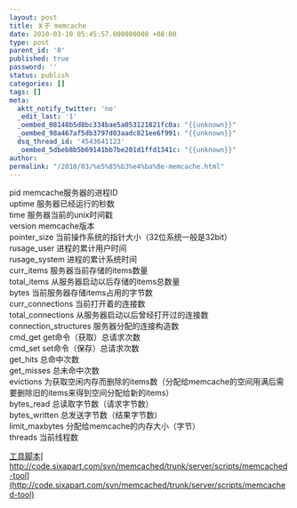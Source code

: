 ```yaml
---
layout: post
title: 关于 memcache
date: 2010-03-10 05:45:57.000000000 +08:00
type: post
parent_id: '0'
published: true
password: ''
status: publish
categories: []
tags: []
meta:
  aktt_notify_twitter: 'no'
  _edit_last: '1'
  _oembed_08148b5d8bc334bae5a053121821fc0a: "{{unknown}}"
  _oembed_98a467af5db3797d03aadc821ee6f991: "{{unknown}}"
  dsq_thread_id: '4543641123'
  _oembed_5dbeb8b5b69141bb7be201d1ffd1341c: "{{unknown}}"
author: 
permalink: "/2010/03/%e5%85%b3%e4%ba%8e-memcache.html"
---
```

pid memcache服务器的进程ID  
uptime 服务器已经运行的秒数  
time 服务器当前的unix时间戳  
version memcache版本  
pointer\_size 当前操作系统的指针大小（32位系统一般是32bit）  
rusage\_user 进程的累计用户时间  
rusage\_system 进程的累计系统时间  
curr\_items 服务器当前存储的items数量  
total\_items 从服务器启动以后存储的items总数量  
bytes 当前服务器存储items占用的字节数  
curr\_connections 当前打开着的连接数  
total\_connections 从服务器启动以后曾经打开过的连接数  
connection\_structures 服务器分配的连接构造数  
cmd\_get get命令（获取）总请求次数  
cmd\_set set命令（保存）总请求次数  
get\_hits 总命中次数  
get\_misses 总未命中次数  
evictions 为获取空闲内存而删除的items数（分配给memcache的空间用满后需要删除旧的items来得到空间分配给新的items）  
bytes\_read 总读取字节数（请求字节数）  
bytes\_written 总发送字节数（结果字节数）  
limit\_maxbytes 分配给memcache的内存大小（字节）  
threads 当前线程数

[工具脚本](http://code.sixapart.com/svn/memcached/trunk/server/scripts/memcached-tool)[  
http://code.sixapart.com/svn/memcached/trunk/server/scripts/memcached-tool](http://code.sixapart.com/svn/memcached/trunk/server/scripts/memcached-tool)

